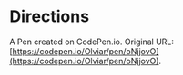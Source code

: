 # Directions

A Pen created on CodePen.io. Original URL: [https://codepen.io/Olviar/pen/oNjjovO](https://codepen.io/Olviar/pen/oNjjovO).


